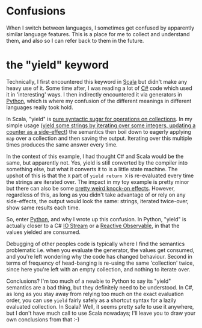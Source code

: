 # Confusions

When I switch between languages, I sometimes get confused by apparently similar language features. This is a place for me to collect and
understand them, and also so I can refer back to them in the future.

# the "yield" keyword

Technically, I first encountered this keyword in [Scala](./yield/scala/README.md) but didn't make any heavy use of it. Some time after,
I was reading a lot of [C#](./yield/csharp/README.md) code which used it in 'interesting' ways. I then indirectly encountered it via generators
in [Python](./yield/python3/README.md), which is where my confusion of the different meanings in different languages really took hold.

In Scala, "yield" is [pure syntactic sugar for operations on collections](http://docs.scala-lang.org/tutorials/FAQ/yield.html). In my simple usage
([yield some strings by iterating over some integers, updating a counter as a side-effect](./yield/scala/src/Main.scala)) the semantics then boil down to eagerly applying `map` over a collection and then saving the output. Iterating over this multiple times produces the same answer every time.

In the context of this example, I had thought C# and Scala would be the same, but apparently not. Yes, yield is still converted by the compiler
into something else, but what it converts it to is a little state machine. The upshot of this is that the `X` part of `yield return X` is
re-evaluated every time the strings are iterated over. The impact in my toy example is pretty minor but there can also be some [pretty weird
knock-on effects](http://www.daedtech.com/getting-too-cute-with-c-yield-return/). However, regardless of this, as long as you didn't take advantage
of or rely on any side-effects, the output would look the same: strings, iterated twice-over, show same results each time.

So, enter [Python](./yield/python3/README.md), and why I wrote up this confusion. In Python, "yield" is actually closer to a C# [IO Stream](https://msdn.microsoft.com/en-us/library/system.io.stream(v=vs.110).aspx) or a [Reactive Observable](https://msdn.microsoft.com/en-us/library/system.reactive.linq.observable(v=vs.103).aspx), in that the values yielded are consumed.

Debugging of other peoples code is typically where I find the semantics problematic i.e. when you evaluate the generator, the values get consumed, and you're left wondering why the code has changed behaviour. Second in terms of frequency of head-banging is re-using the same 'collection' twice, since here you're left with an empty collection, and nothing to iterate over.

Conclusions? I'm too much of a newbie to Python to say its "yield" semantics are a bad thing, but they definitely need to be understood. In C#, as long as you stay away from relying too much on the exact evaluation order, you can use `yield` fairly safely as a shortcut syntax for a lazily evaluated collection. In Scala? Well, it seems pretty safe to use it anywhere, but I don't have much call to use Scala nowadays; I'll leave you to draw your own conclusions from that :-)


